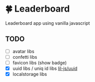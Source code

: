 # 🍀 Leaderboard

Leaderboard app using vanilla javascript

## TODO

- [ ] avatar libs
- [ ] confetti libs
- [ ] favicon libs (show badge)
- [x] uuid libs / uniq id libs [lil-js/uuid](https://github.com/lil-js/uuid)
- [x] localstorage libs
